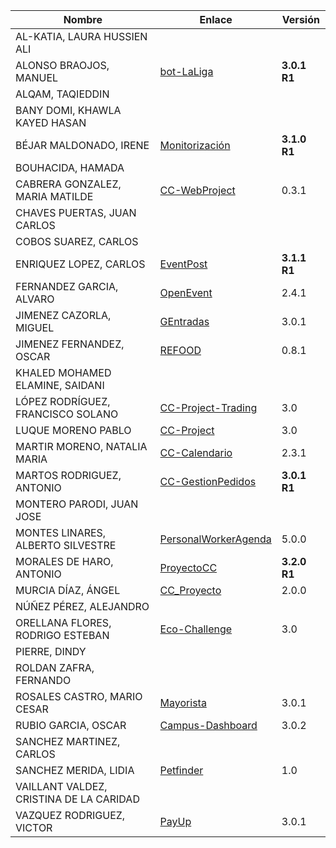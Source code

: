 | Nombre | Enlace | Versión |
|--------|--------|---------|
|AL-KATIA, LAURA HUSSIEN ALI | | |
|ALONSO BRAOJOS, MANUEL | [bot-LaLiga](https://github.com/manuelalonsobraojos/cc-proyecto)| **3.0.1 R1** |
|ALQAM, TAQIEDDIN | | |
|BANY DOMI, KHAWLA KAYED HASAN | | |
|BÉJAR MALDONADO, IRENE | [Monitorización](https://github.com/ibe16/CC-19-20-Proyecto) | **3.1.0 R1** |
|BOUHACIDA, HAMADA | | |
|CABRERA GONZALEZ, MARIA MATILDE | [CC-WebProject](https://github.com/mati3/CC-WebProject) | 0.3.1|
|CHAVES PUERTAS, JUAN CARLOS | | |
|COBOS SUAREZ, CARLOS | | |
|ENRIQUEZ LOPEZ, CARLOS | [EventPost](https://github.com/carlos-el/EventPost-CCProject) | **3.1.1 R1** |
|FERNANDEZ GARCIA, ALVARO | [OpenEvent](https://github.com/alvarillo89/UGR-CC-Project) | 2.4.1 |
|JIMENEZ CAZORLA, MIGUEL |[GEntradas](https://github.com/iMiguel10/Proyecto-CC) | 3.0.1 |
|JIMENEZ FERNANDEZ, OSCAR | [REFOOD](https://github.com/yoskitar/Cloud-Computing-CC) | 0.8.1 |
|KHALED MOHAMED ELAMINE, SAIDANI | | |
|LÓPEZ RODRÍGUEZ, FRANCISCO SOLANO | [CC-Project-Trading](https://github.com/Solano96/CC-Project-Trading) | 3.0 |
|LUQUE MORENO PABLO | [CC-Project](https://github.com/pabloluque14/CC-Project) | 3.0  |
|MARTIR MORENO, NATALIA MARIA | [CC-Calendario](https://github.com/natalia2911/Proyecto-CloudComputing) | 2.3.1 |
|MARTOS RODRIGUEZ, ANTONIO | [CC-GestionPedidos](https://github.com/toniMR/CC-GestionPedidos) | **3.0.1 R1** |
|MONTERO PARODI, JUAN JOSE | | |
|MONTES LINARES, ALBERTO SILVESTRE | [PersonalWorkerAgenda](https://github.com/albertosml/PersonalWorkerAgenda) | 5.0.0 |
|MORALES DE HARO, ANTONIO | [ProyectoCC](https://github.com/antmordhar/ProyectoCC) | **3.2.0 R1** |
|MURCIA DÍAZ, ÁNGEL | [CC_Proyecto](https://github.com/NSInductus/CC_Proyecto) | 2.0.0 |
|NÚÑEZ PÉREZ, ALEJANDRO| | |
|ORELLANA FLORES, RODRIGO ESTEBAN | [Eco-Challenge](https://github.com/rodrigo-orellana/eco-challenge) | 3.0 |
|PIERRE, DINDY | | |
|ROLDAN ZAFRA, FERNANDO | | |
|ROSALES CASTRO, MARIO CESAR | [Mayorista](https://github.com/mcrosales/CC-19-20-Proyecto) | 3.0.1 |
|RUBIO GARCIA, OSCAR | [Campus-Dashboard](https://github.com/OscarRubioGarcia/CCProyecto) | 3.0.2 |
|SANCHEZ MARTINEZ, CARLOS | | |
|SANCHEZ MERIDA, LIDIA | [Petfinder](https://github.com/lidiasm/ProyectoCC) | 1.0 |
|VAILLANT VALDEZ, CRISTINA DE LA CARIDAD | | |
|VAZQUEZ RODRIGUEZ, VICTOR | [PayUp](https://github.com/Varrrro/pay-up) | 3.0.1 |
